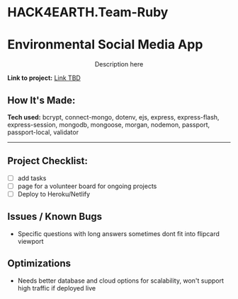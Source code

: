 # HACK4EARTH.Team-Ruby

# Environmental Social Media App

<p align="center">Description here</p>

**Link to project:**
[Link TBD]()

## How It's Made:

**Tech used:** bcrypt, connect-mongo, dotenv, ejs, express, express-flash, express-session, mongodb, mongoose, morgan, nodemon, passport, passport-local, validator

---

## Project Checklist:

- [ ] add tasks
- [ ] page for a volunteer board for ongoing projects
- [ ] Deploy to Heroku/Netlify

## Issues / Known Bugs

- Specific questions with long answers sometimes dont fit into flipcard viewport

## Optimizations

- Needs better database and cloud options for scalability, won't support high traffic if deployed live
